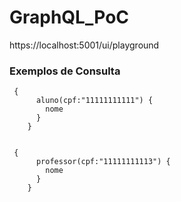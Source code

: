 # GraphQL_PoC

https://localhost:5001/ui/playground

### Exemplos de Consulta

```
 {
      aluno(cpf:"11111111111") {
        nome
      }
    }
    
```
```
 {
      professor(cpf:"11111111113") {
        nome
      }
    }
    
```
